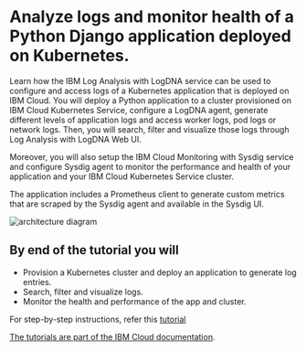 # Analyze logs and monitor health of a Python Django application deployed on Kubernetes.

Learn how the IBM Log Analysis with LogDNA service can be used to configure and access logs of a Kubernetes application that is deployed on IBM Cloud. You will deploy a Python application to a cluster provisioned on IBM Cloud Kubernetes Service, configure a LogDNA agent, generate different levels of application logs and access worker logs, pod logs or network logs. Then, you will search, filter and visualize those logs through Log Analysis with LogDNA Web UI.

Moreover, you will also setup the IBM Cloud Monitoring with Sysdig service and configure Sysdig agent to monitor the performance and health of your application and your IBM Cloud Kubernetes Service cluster.

The application includes a Prometheus client to generate custom metrics that are scraped by the Sysdig agent and available in the Sysdig UI.

![architecture diagram](https://cloud.ibm.com/docs-content/v1/content/4cd82811c6afbd7883529b5072ca7b106b2939ff/solution-tutorials/images/solution12/Architecture.png)

## By end of the tutorial you will 
* Provision a Kubernetes cluster and deploy an application to generate log entries.
* Search, filter and visualize logs.
* Monitor the health and performance of the app and cluster.

For step-by-step instructions, refer this [tutorial](https://cloud.ibm.com/docs/solution-tutorials?topic=solution-tutorials-application-log-analysis)

[The tutorials are part of the IBM Cloud documentation](https://cloud.ibm.com/docs/solution-tutorials?topic=solution-tutorials-tutorials#tutorials).
